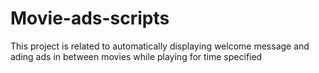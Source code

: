 # Movie-ads-scripts
This project is related to automatically displaying welcome message and ading ads in between movies while playing for time specified

